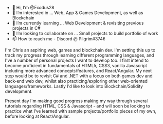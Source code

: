 - 👋 Hi, I’m @Exodus28
- 👀 I’m interested in ... Web, App & Games Development, as well as Blockchain
- 🌱 I’m currently learning ... Web Development & revisiting previous projects in C#
- 💞️ I’m looking to collaborate on ... Small projects to build portfolio of work
- 📫 How to reach me - Discord @ Pilgrim#3746

I'm Chris an aspiring web, games and blockchain dev. I'm setting this up to track my progress through learning different programming languages, and I've a number of personal projects I want to develop too. I first intend to become proficient in fundamentals of HTML5, CSS3, vanilla Javascript including more advanced concepts/features, and React/Angular. My next step would be to revisit C# and .NET with a focus on both games dev and back-end web dev, whilst also practicing/exploring other web-oriented languages/frameworks. Lastly I'd like to look into Blockchain/Solidity development.

Present day I'm making good progress making my way through several tutorials regarding HTML, CSS & Javascript - and will soon be looking to practice what I've learned with sample projects/portfolio pieces of my own, before looking at React/Angular.

<!---
Exodus28/Exodus28 is a ✨ special ✨ repository because its `README.md` (this file) appears on your GitHub profile.
You can click the Preview link to take a look at your changes.
--->
